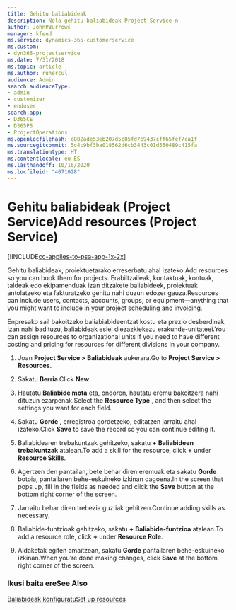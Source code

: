 ```yaml
---
title: Gehitu baliabideak
description: Nola gehitu baliabideak Project Service-n
author: JohnPBurrows
manager: kfend
ms.service: dynamics-365-customerservice
ms.custom:
- dyn365-projectservice
ms.date: 7/31/2018
ms.topic: article
ms.author: ruhercul
audience: Admin
search.audienceType:
- admin
- customizer
- enduser
search.app:
- D365CE
- D365PS
- ProjectOperations
ms.openlocfilehash: c882ade53eb207d5c85fd769437cff65fef7ca1f
ms.sourcegitcommit: 5c4c9bf3ba018562d6cb3443c01d550489c415fa
ms.translationtype: HT
ms.contentlocale: eu-ES
ms.lasthandoff: 10/16/2020
ms.locfileid: "4071028"
---
```

# <a name="add-resources-project-service"></a><span data-ttu-id="c5d2e-103">Gehitu baliabideak (Project Service)</span><span class="sxs-lookup"><span data-stu-id="c5d2e-103">Add resources (Project Service)</span></span>

[!INCLUDE[cc-applies-to-psa-app-1x-2x](../includes/cc-applies-to-psa-app-1x-2x.md)]

<span data-ttu-id="c5d2e-104">Gehitu baliabideak, proiektuetarako erreserbatu ahal izateko.</span><span class="sxs-lookup"><span data-stu-id="c5d2e-104">Add resources so you can book them for projects.</span></span> <span data-ttu-id="c5d2e-105">Erabiltzaileak, kontaktuak, kontuak, taldeak edo ekipamenduak izan ditzakete baliabideek, proiektuak antolatzeko eta fakturatzeko gehitu nahi duzun edozer gauza.</span><span class="sxs-lookup"><span data-stu-id="c5d2e-105">Resources can include users, contacts, accounts, groups, or equipment—anything that you might want to include in your project scheduling and invoicing.</span></span>  
  
<span data-ttu-id="c5d2e-106">Enpresako sail bakoitzeko baliabiabideentzat kostu eta prezio desberdinak izan nahi badituzu, baliabideak eslei diezazkiekezu erakunde-unitateei.</span><span class="sxs-lookup"><span data-stu-id="c5d2e-106">You can assign resources to organizational units if you need to have different costing and pricing for resources for different divisions in your company.</span></span>  
  
1.  <span data-ttu-id="c5d2e-107">Joan **Project Service > Baliabideak** aukerara.</span><span class="sxs-lookup"><span data-stu-id="c5d2e-107">Go to **Project Service > Resources.**</span></span>  
  
2.  <span data-ttu-id="c5d2e-108">Sakatu **Berria**.</span><span class="sxs-lookup"><span data-stu-id="c5d2e-108">Click **New**.</span></span>  
  
3.  <span data-ttu-id="c5d2e-109">Hautatu **Baliabide mota** eta, ondoren, hautatu eremu bakoitzera nahi dituzun ezarpenak.</span><span class="sxs-lookup"><span data-stu-id="c5d2e-109">Select the **Resource Type** , and then select the settings you want for each field.</span></span>  
  
4.  <span data-ttu-id="c5d2e-110">Sakatu **Gorde** , erregistroa gordetzeko, editatzen jarraitu ahal izateko.</span><span class="sxs-lookup"><span data-stu-id="c5d2e-110">Click **Save** to save the record so you can continue editing it.</span></span>  
  
5.  <span data-ttu-id="c5d2e-111">Baliabidearen trebakuntzak gehitzeko, sakatu **+** **Baliabideen trebakuntzak** atalean.</span><span class="sxs-lookup"><span data-stu-id="c5d2e-111">To add a skill for the resource, click **+** under **Resource Skills**.</span></span>  
  
6.  <span data-ttu-id="c5d2e-112">Agertzen den pantailan, bete behar diren eremuak eta sakatu **Gorde** botoia, pantailaren behe-eskuineko izkinan dagoena.</span><span class="sxs-lookup"><span data-stu-id="c5d2e-112">In the screen that pops up, fill in the fields as needed and click the **Save** button at the bottom right corner of the screen.</span></span>  
  
7.  <span data-ttu-id="c5d2e-113">Jarraitu behar diren trebezia guztiak gehitzen.</span><span class="sxs-lookup"><span data-stu-id="c5d2e-113">Continue adding skills as necessary.</span></span>  
  
8.  <span data-ttu-id="c5d2e-114">Baliabide-funtzioak gehitzeko, sakatu **+** **Baliabide-funtzioa** atalean.</span><span class="sxs-lookup"><span data-stu-id="c5d2e-114">To add a resource role, click **+** under **Resource Role**.</span></span>  
  
9. <span data-ttu-id="c5d2e-115">Aldaketak egiten amaitzean, sakatu **Gorde** pantailaren behe-eskuineko izkinan.</span><span class="sxs-lookup"><span data-stu-id="c5d2e-115">When you’re done making changes, click **Save** at the bottom right corner of the screen.</span></span>  
  
### <a name="see-also"></a><span data-ttu-id="c5d2e-116">Ikusi baita ere</span><span class="sxs-lookup"><span data-stu-id="c5d2e-116">See Also</span></span>  
 [<span data-ttu-id="c5d2e-117">Baliabideak konfiguratu</span><span class="sxs-lookup"><span data-stu-id="c5d2e-117">Set up resources</span></span>](../psa/set-up-resources.md)

